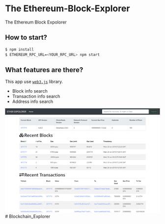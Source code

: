 # The Ethereum-Block-Explorer
The Ethereum Block Expolorer

## How to start?
```bash
$ npm install
$ ETHEREUM_RPC_URL=<YOUR_RPC_URL> npm start
```

## What features are there?
This app use [`web3.js`](https://github.com/ethereum/web3.js/) library.

* Block info search 
* Transaction info search 
* Address info search 

![](screenshot.png)#   B l o c k c h a i n _ E x p l o r e r 
 
 